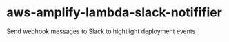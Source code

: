 # aws-amplify-lambda-slack-notififier
Send webhook messages to Slack to hightlight deployment events
